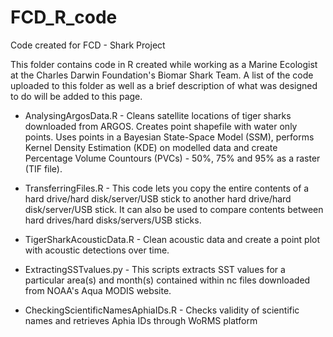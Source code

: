 # FCD_R_code
Code created for FCD - Shark Project

This folder contains code in R created while working as a Marine Ecologist at the Charles Darwin Foundation's Biomar Shark Team. A list of the code uploaded to this folder as well as a brief description of what was designed to do will be added to this page.

- AnalysingArgosData.R - Cleans satellite locations of tiger sharks downloaded from ARGOS. Creates point shapefile with water only points. Uses points in a Bayesian State-Space Model (SSM), performs Kernel Density Estimation (KDE) on modelled data and create Percentage Volume Countours (PVCs) - 50%, 75% and 95% as a raster (TIF file).

- TransferringFiles.R - This code lets you copy the entire contents of a hard drive/hard disk/server/USB stick to another hard drive/hard disk/server/USB stick. It can also be used to compare contents between hard drives/hard disks/servers/USB sticks.

- TigerSharkAcousticData.R - Clean acoustic data and create a point plot with acoustic detections over time.

- ExtractingSSTvalues.py - This scripts extracts SST values for a particular area(s) and month(s) contained within nc files downloaded from NOAA's Aqua MODIS website.

- CheckingScientificNamesAphiaIDs.R - Checks validity of scientific names and retrieves Aphia IDs through WoRMS platform
